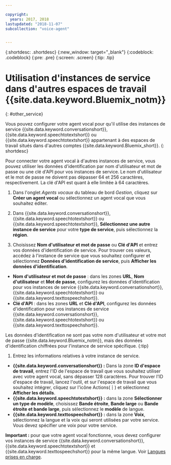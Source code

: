 ```yaml
---

copyright:
  years: 2017, 2018
lastupdated: "2018-11-07"
subcollection: "voice-agent"


---
```


{:shortdesc: .shortdesc}
{:new_window: target="_blank"}
{:codeblock: .codeblock}
{:pre: .pre}
{:screen: .screen}
{:tip: .tip}


# Utilisation d'instances de service dans d'autres espaces de travail {{site.data.keyword.Bluemix_notm}}
{: #other_service}

Vous pouvez configurer votre agent vocal pour qu'il utilise des instances de service {{site.data.keyword.conversationshort}}, {{site.data.keyword.speechtotextshort}} ou {{site.data.keyword.speechtotextshort}} appartenant à des espaces de travail situés dans d'autres comptes {{site.data.keyword.Bluemix_short}}.
{: shortdesc}

Pour connecter votre agent vocal à d'autres instances de service, vous pouvez utiliser les données d'identification par nom d'utilisateur et mot de passe ou une clé d'API pour vos instances de service. Le nom d'utilisateur et le mot de passe ne doivent pas dépasser 64 et 256 caractères, respectivement. La clé d'API est quant à elle limitée à 64 caractères.

1. Dans l'onglet _Agents vocaux_ du tableau de bord _Gestion_, cliquez sur **Créer un agent vocal** ou sélectionnez un agent vocal que vous souhaitez éditer.

1. Dans {{site.data.keyword.conversationshort}}, {{site.data.keyword.speechtotextshort}} ou {{site.data.keyword.speechtotextshort}}, **Sélectionnez une autre instance de service** pour votre **type de service**, puis sélectionnez la **région**.

1. Choisissez **Nom d'utilisateur et mot de passe** ou **Clé d'API** et entrez vos données d'identification de service.
  Pour trouver ces valeurs, accédez à l'instance de service que vous souhaitez configurer et sélectionnez **Données d'identification de service**, puis **Afficher les données d'identification**.

  * **Nom d'utilisateur et mot de passe** : dans les zones **URL**, **Nom d'utilisateur** et **Mot de passe**, configurez les données d'identification pour vos instances de service {{site.data.keyword.conversationshort}}, {{site.data.keyword.speechtotextshort}} ou {{site.data.keyword.texttospeechshort}}.
  * **Clé d'API** : dans les zones **URL** et **Clé d'API**, configurez les données d'identification pour vos instances de service {{site.data.keyword.conversationshort}}, {{site.data.keyword.speechtotextshort}} ou {{site.data.keyword.texttospeechshort}}.

  Les données d'identification ne sont pas votre nom d'utilisateur et votre mot de passe {{site.data.keyword.Bluemix_notm}}, mais des données d'identification chiffrées pour l'instance de service spécifique.
  {:tip}

1. Entrez les informations relatives à votre instance de service.

  * **{{site.data.keyword.conversationshort}} :** Dans la zone **ID d'espace de travail**, entrez l'ID de l'espace de travail que vous souhaitez utiliser avec votre agent vocal, sans dépasser 128 caractères. Pour trouver l'ID d'espace de travail, lancez l'outil, et sur l'espace de travail que vous souhaitez intégrer, cliquez sur l'icône Actions(**&vellip;**) et sélectionnez **Afficher les détails**.
  * **{{site.data.keyword.speechtotextshort}} :** dans la zone **Sélectionner un type de modèle**, choisissez **Bande étroite**, **Bande large** ou **Bande étroite et bande large**, puis sélectionnez le **modèle** de langue.
  * **{{site.data.keyword.texttospeechshort}} :** dans la zone **Voix**, sélectionnez la langue et la voix qui seront utilisées par votre service. Vous devez spécifier une voix pour votre service.

**Important :** pour que votre agent vocal fonctionne, vous devez configurer vos instances de service {{site.data.keyword.conversationshort}}, {{site.data.keyword.speechtotextshort}} et {{site.data.keyword.texttospeechshort}} pour la même langue. Voir [Langues prises en charge](/docs/services/voice-agent?topic=voice-agent-about#supported-languages).
